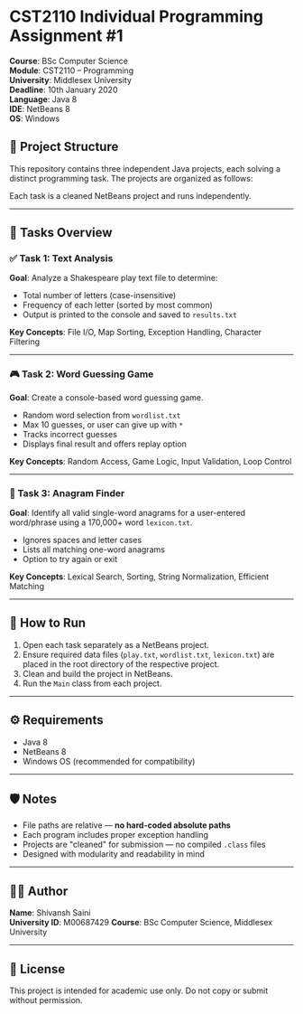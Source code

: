 # CST2110 Individual Programming Assignment #1

**Course**: BSc Computer Science  
**Module**: CST2110 – Programming  
**University**: Middlesex University  
**Deadline**: 10th January 2020  
**Language**: Java 8  
**IDE**: NetBeans 8  
**OS**: Windows

## 📁 Project Structure

This repository contains three independent Java projects, each solving a distinct programming task. The projects are organized as follows:


Each task is a cleaned NetBeans project and runs independently.

---

## 🧠 Tasks Overview

### ✅ Task 1: Text Analysis

**Goal**: Analyze a Shakespeare play text file to determine:

- Total number of letters (case-insensitive)
- Frequency of each letter (sorted by most common)
- Output is printed to the console and saved to `results.txt`

**Key Concepts**: File I/O, Map Sorting, Exception Handling, Character Filtering

---

### 🎮 Task 2: Word Guessing Game

**Goal**: Create a console-based word guessing game.

- Random word selection from `wordlist.txt`
- Max 10 guesses, or user can give up with `*`
- Tracks incorrect guesses
- Displays final result and offers replay option

**Key Concepts**: Random Access, Game Logic, Input Validation, Loop Control

---

### 🔄 Task 3: Anagram Finder

**Goal**: Identify all valid single-word anagrams for a user-entered word/phrase using a 170,000+ word `lexicon.txt`.

- Ignores spaces and letter cases
- Lists all matching one-word anagrams
- Option to try again or exit

**Key Concepts**: Lexical Search, Sorting, String Normalization, Efficient Matching

---

## 🧪 How to Run

1. Open each task separately as a NetBeans project.
2. Ensure required data files (`play.txt`, `wordlist.txt`, `lexicon.txt`) are placed in the root directory of the respective project.
3. Clean and build the project in NetBeans.
4. Run the `Main` class from each project.

---

## ⚙️ Requirements

- Java 8
- NetBeans 8
- Windows OS (recommended for compatibility)

---

## 🛡️ Notes

- File paths are relative — **no hard-coded absolute paths**
- Each program includes proper exception handling
- Projects are "cleaned" for submission — no compiled `.class` files
- Designed with modularity and readability in mind

---

## 👨‍🎓 Author

**Name**: Shivansh Saini  
**University ID**:  M00687429
**Course**: BSc Computer Science, Middlesex University

---

## 📄 License

This project is intended for academic use only. Do not copy or submit without permission.

